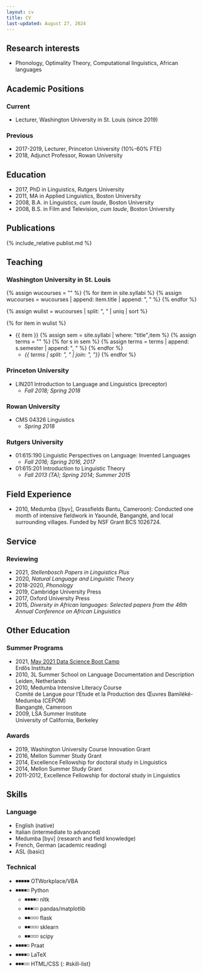```yaml
---
layout: cv
title: CV
last-updated: August 27, 2024
---
```


## Research interests

* Phonology, Optimality Theory, Computational linguistics, African languages

## Academic Positions

### Current

* Lecturer, Washington University in St. Louis (since 2019)

### Previous

* 2017-2019, Lecturer, Princeton University (10%-60% FTE)
* 2018, Adjunct Professor, Rowan University

## Education

* 2017, PhD in Linguistics, Rutgers University
* 2011, MA in Applied Linguistics, Boston University
* 2008, B.A. in Linguistics, *cum laude*, Boston University
* 2008, B.S. in Film and Television, *cum laude*, Boston University

## Publications

{% include_relative publist.md %}

## Teaching

### Washington University in St. Louis

<!-- {% assign wucourses = "" %}
{% for item in site.syllabi %}
  {% assign wucourses = wucourses | append: item.title | append: ", " %}
{% endfor %}

{% assign wulist = wucourses | split: ", " | uniq | sort  %}

| Course | Name | Semesters |
|---|---|---|{% for item in wulist %}
| {% assign num = item | truncatewords: 2,"" %}{{ num }} | {{ item | replace: num,"" }} | {% assign sem = site.syllabi | where: "title",item %} {% assign terms = "" %} {% for s in sem %} {% assign terms = terms | append: s.semester | append: ", " %} {% endfor %} {{ terms | split: ", " | join: ", "}} |{% endfor %} -->

{% assign wucourses = "" %}
{% for item in site.syllabi %}
  {% assign wucourses = wucourses | append: item.title | append: ", " %}
{% endfor %}

{% assign wulist = wucourses | split: ", " | uniq | sort  %}

{% for item in wulist %}
* {{ item }} {% assign sem = site.syllabi | where: "title",item %} {% assign terms = "" %} {% for s in sem %} {% assign terms = terms | append: s.semester | append: ", " %} {% endfor %} 
  * *{{ terms | split: ", " | join: ", "}}* {% endfor %}

### Princeton University

* LIN201 Introduction to Language and Linguistics (preceptor)
  * *Fall 2018; Spring 2018* 

### Rowan University

* CMS 04326 Linguistics
  * *Spring 2018*

### Rutgers University

* 01:615:190 Linguistic Perspectives on Language: Invented Languages
  * *Fall 2016; Spring 2016, 2017*
* 01:615:201 Introduction to Linguistic Theory
  * *Fall 2013 (TA); Spring 2014; Summer 2015*

## Field Experience

* 2010, Medumba ([byv], Grassfields Bantu, Cameroon): Conducted one month of intensive fieldwork in Yaoundé, Bangangté, and local surrounding villages. Funded by NSF Grant BCS 1026724.

## Service

### Reviewing

* 2021, *Stellenbosch Papers in Linguistics Plus*
* 2020, *Natural Language and Linguistic Theory*
* 2018-2020, *Phonology*
* 2019, Cambridge University Press
* 2017, Oxford University Press
* 2015, *Diversity in African languages: Selected papers from the 46th Annual Conference on African Linguistics*

## Other Education

### Summer Programs

* 2021, [May 2021 Data Science Boot Camp](https://www.erdosinstitute.org/may2021certificates/nick-danis)<br>Erdős Institute 
* 2010, 3L Summer School on Language Documentation and Description<br>Leiden, Netherlands
* 2010, Medumba Intensive Literacy Course<br>Comité de Langue pour l’Etude et la Production des Œuvres Bamiléké-Medumba (CEPOM) <br>Bangangté, Cameroon
* 2009, LSA Summer Institute<br>University of California, Berkeley

### Awards

* 2019, Washington University Course Innovation Grant
* 2016, Mellon Summer Study Grant
* 2014, Excellence Fellowship for doctoral study in Linguistics
* 2014, Mellon Summer Study Grant
* 2011-2012, Excellence Fellowship for doctoral study in Linguistics

## Skills

### Language

* English (native)
* Italian (intermediate to advanced)
* Medumba [byv] (research and field knowledge)
* French, German (academic reading)
* ASL (basic)

### Technical

* ◾◾◾◾◾ OTWorkplace/VBA
* ◾◾◾◾◽ Python 
  * ◾◾◾◾◽ nltk 
  * ◾◾◾◽◽ pandas/matplotlib
  * ◾◾◽◽◽ flask
  * ◾◾◽◽◽ sklearn
  * ◾◾◽◽◽ scipy
* ◾◾◾◾◽ Praat
* ◾◾◾◾◽ LaTeX 
* ◾◾◾◽◽ HTML/CSS
{: #skill-list}
